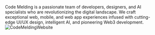 Code Melding is a passionate team of developers, designers, and AI specialists who are revolutionizing the digital landscape. We craft exceptional web, mobile, and web app experiences infused with cutting-edge UI/UX design, intelligent AI, and pioneering Web3 development.
<br/>
![CodeMeldingWebsite]([https://github.com/Asharriaz14/Code-Melding-Website/blob/main/codemelding/src/assets/CodemeldingLandingPage])
